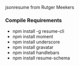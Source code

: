 jsonresume from Rutger Meekers

### Compile Requirements

* npm install -g resume-cli
* npm install moment
* npm install underscore
* npm install gravatar
* npm install handlebars
* npm install resume-schema
